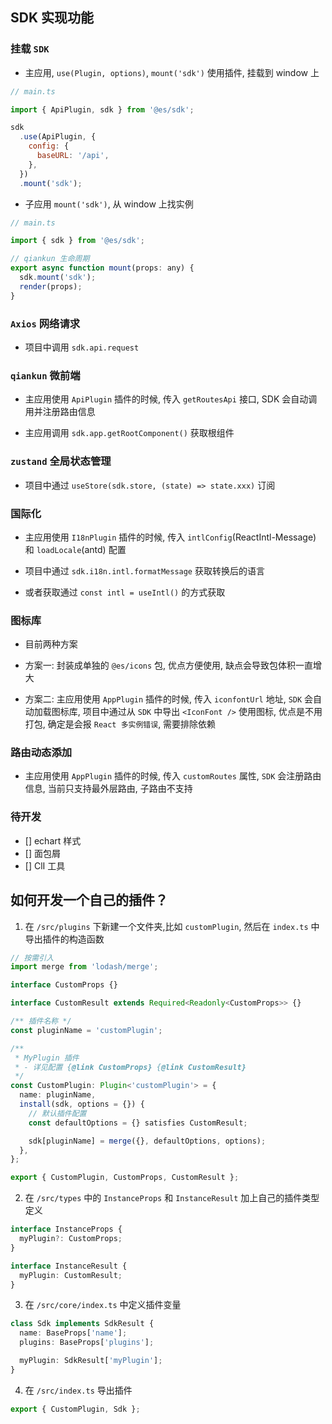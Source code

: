 ## SDK 实现功能

### 挂载 `SDK`

- 主应用, `use(Plugin, options)`, `mount('sdk')` 使用插件, 挂载到 window 上

```js
// main.ts

import { ApiPlugin, sdk } from '@es/sdk';

sdk
  .use(ApiPlugin, {
    config: {
      baseURL: '/api',
    },
  })
  .mount('sdk');
```

- 子应用 `mount('sdk')`, 从 window 上找实例

```js
// main.ts

import { sdk } from '@es/sdk';

// qiankun 生命周期
export async function mount(props: any) {
  sdk.mount('sdk');
  render(props);
}
```

### `Axios` 网络请求

- 项目中调用 `sdk.api.request`

### `qiankun` 微前端

- 主应用使用 `ApiPlugin` 插件的时候, 传入 `getRoutesApi` 接口, SDK 会自动调用并注册路由信息

- 主应用调用 `sdk.app.getRootComponent()` 获取根组件

### `zustand` 全局状态管理

- 项目中通过 `useStore(sdk.store, (state) => state.xxx)` 订阅

### 国际化

- 主应用使用 `I18nPlugin` 插件的时候, 传入 `intlConfig`(ReactIntl-Message) 和 `loadLocale`(antd) 配置

- 项目中通过 `sdk.i18n.intl.formatMessage` 获取转换后的语言

- 或者获取通过 `const intl = useIntl()` 的方式获取

### 图标库

- 目前两种方案

- 方案一: 封装成单独的 `@es/icons` 包, 优点方便使用, 缺点会导致包体积一直增大

- 方案二: 主应用使用 `AppPlugin` 插件的时候, 传入 `iconfontUrl` 地址, `SDK` 会自动加载图标库, 项目中通过从 `SDK` 中导出 `<IconFont />` 使用图标, 优点是不用打包, 确定是会报 `React 多实例错误`, 需要排除依赖

### 路由动态添加

- 主应用使用 `AppPlugin` 插件的时候, 传入 `customRoutes` 属性, `SDK` 会注册路由信息, 当前只支持最外层路由, 子路由不支持

### 待开发

- [] echart 样式
- [] 面包屑
- [] ClI 工具

## 如何开发一个自己的插件？

1. 在 `/src/plugins` 下新建一个文件夹,比如 `customPlugin`, 然后在 `index.ts` 中导出插件的构造函数

```ts
// 按需引入
import merge from 'lodash/merge';

interface CustomProps {}

interface CustomResult extends Required<Readonly<CustomProps>> {}

/** 插件名称 */
const pluginName = 'customPlugin';

/**
 * MyPlugin 插件
 * - 详见配置 {@link CustomProps} {@link CustomResult}
 */
const CustomPlugin: Plugin<'customPlugin'> = {
  name: pluginName,
  install(sdk, options = {}) {
    // 默认插件配置
    const defaultOptions = {} satisfies CustomResult;

    sdk[pluginName] = merge({}, defaultOptions, options);
  },
};

export { CustomPlugin, CustomProps, CustomResult };
```

2. 在 `/src/types` 中的 `InstanceProps` 和 `InstanceResult` 加上自己的插件类型定义

```ts
interface InstanceProps {
  myPlugin?: CustomProps;
}

interface InstanceResult {
  myPlugin: CustomResult;
}
```

3. 在 `/src/core/index.ts` 中定义插件变量

```ts
class Sdk implements SdkResult {
  name: BaseProps['name'];
  plugins: BaseProps['plugins'];

  myPlugin: SdkResult['myPlugin'];
}
```

4. 在 `/src/index.ts` 导出插件

```ts
export { CustomPlugin, Sdk };
```
